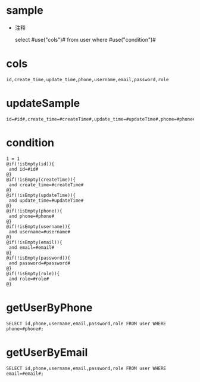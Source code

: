 sample
===
* 注释

	select #use("cols")# from user  where  #use("condition")#

cols
===
	id,create_time,update_time,phone,username,email,password,role

updateSample
===
	
	id=#id#,create_time=#createTime#,update_time=#updateTime#,phone=#phone#,username=#username#,email=#email#,password=#password#,role=#role#

condition
===

	1 = 1  
	@if(!isEmpty(id)){
	 and id=#id#
	@}
	@if(!isEmpty(createTime)){
	 and create_time=#createTime#
	@}
	@if(!isEmpty(updateTime)){
	 and update_time=#updateTime#
	@}
	@if(!isEmpty(phone)){
	 and phone=#phone#
	@}
	@if(!isEmpty(username)){
	 and username=#username#
	@}
	@if(!isEmpty(email)){
	 and email=#email#
	@}
	@if(!isEmpty(password)){
	 and password=#password#
	@}
	@if(!isEmpty(role)){
	 and role=#role#
	@}
	
getUserByPhone
===
    SELECT id,phone,username,email,password,role FROM user WHERE phone=#phone#;
    
getUserByEmail
===
    SELECT id,phone,username,email,password,role FROM user WHERE email=#email#;